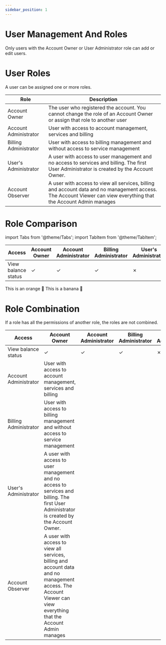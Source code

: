```yaml
---
sidebar_position: 1
---
```


# User Management And Roles

Only users with the Account Owner or User Administrator role can add or edit users.

# User Roles

A user can be assigned one or more roles.


| Role | Description |
| ------------- | ------------- |
| Account Owner  | The user who registered the account. You cannot change the role of an Account Owner or assign that role to another user  |
| Account Administrator  | User with access to account management, services and billing  |
| Billing Administrator  | User with access to billing management and without access to service management  |
| User's Administrator  | A user with access to user management and no access to services and billing. The first User Administrator is created by the Account Owner.  |
| Account Observer | A user with access to view all services, billing and account data and no management access. The Account Viewer can view everything that the Account Admin manages  |


# Role Comparison

import Tabs from '@theme/Tabs';
import TabItem from '@theme/TabItem';

<Tabs>
  <TabItem value="account" label="Account" default>

| Access  | Account Owner | Account Administrator | Billing Administrator | User's Administrator | Account Observer |
| ------- | ------------- | --------------------- | --------------------- | -------------------- | ---------------- |
|   View balance status   | ✓ | ✓ | ✓ | ✗ | ✓ |


  </TabItem>
  <TabItem value="billing" label="Billing">
    This is an orange 🍊
  </TabItem>
  <TabItem value="services" label="Services">
    This is a banana 🍌
  </TabItem>
</Tabs>


# Role Combination

If a role has all the permissions of another role, the roles are not combined.

| Access  | Account Owner | Account Administrator | Billing Administrator | User's Administrator | Account Observer |
| ------- | ------------- | --------------------- | --------------------- | -------------------- | ---------------- |
|   View balance status   | ✓ | ✓ | ✓ | ✗ | ✓ |
| Account Administrator  | User with access to account management, services and billing  |
| Billing Administrator  | User with access to billing management and without access to service management  |
| User's Administrator  | A user with access to user management and no access to services and billing. The first User Administrator is created by the Account Owner.  |
| Account Observer | A user with access to view all services, billing and account data and no management access. The Account Viewer can view everything that the Account Admin manages  |
